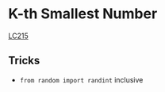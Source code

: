 # K-th Smallest Number

[LC215](https://leetcode.com/problems/kth-largest-element-in-an-array/)

## Tricks

- `from random import randint` inclusive
